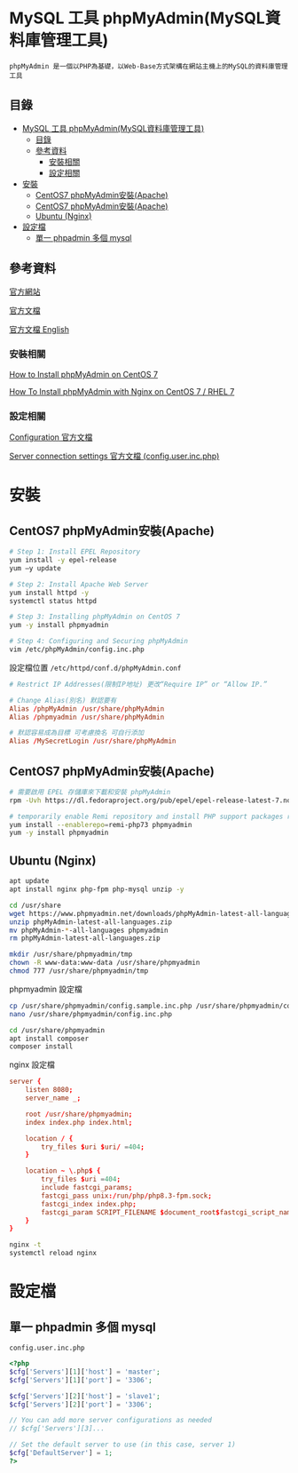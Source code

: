 # MySQL 工具 phpMyAdmin(MySQL資料庫管理工具)

```
phpMyAdmin 是一個以PHP為基礎，以Web-Base方式架構在網站主機上的MySQL的資料庫管理工具
```

## 目錄

- [MySQL 工具 phpMyAdmin(MySQL資料庫管理工具)](#mysql-工具-phpmyadminmysql資料庫管理工具)
  - [目錄](#目錄)
  - [參考資料](#參考資料)
    - [安裝相關](#安裝相關)
    - [設定相關](#設定相關)
- [安裝](#安裝)
  - [CentOS7 phpMyAdmin安裝(Apache)](#centos7-phpmyadmin安裝apache)
  - [CentOS7 phpMyAdmin安裝(Apache)](#centos7-phpmyadmin安裝apache-1)
  - [Ubuntu (Nginx)](#ubuntu-nginx)
- [設定檔](#設定檔)
  - [單一 phpadmin 多個 mysql](#單一-phpadmin-多個-mysql)

## 參考資料

[官方網站](https://www.phpmyadmin.net/)

[官方文檔](https://docs.phpmyadmin.net/zh_CN/latest/)

[官方文檔 English](https://docs.phpmyadmin.net/en/latest/index.html)

### 安裝相關

[How to Install phpMyAdmin on CentOS 7](https://phoenixnap.com/kb/how-to-install-secure-phpmyadmin-on-centos-7)

[How To Install phpMyAdmin with Nginx on CentOS 7 / RHEL 7](https://www.itzgeek.com/how-tos/linux/centos-how-tos/phpmyadmin-with-nginx-on-centos-7-rhel-7.html)

### 設定相關

[Configuration 官方文檔](https://docs.phpmyadmin.net/en/latest/config.html#)

[Server connection settings 官方文檔 (config.user.inc.php)](https://docs.phpmyadmin.net/en/latest/config.html#server-connection-settings)

# 安裝

## CentOS7 phpMyAdmin安裝(Apache)

```bash
# Step 1: Install EPEL Repository
yum install -y epel-release
yum –y update

# Step 2: Install Apache Web Server
yum install httpd -y
systemctl status httpd

# Step 3: Installing phpMyAdmin on CentOS 7
yum -y install phpmyadmin

# Step 4: Configuring and Securing phpMyAdmin
vim /etc/phpMyAdmin/config.inc.php
```


設定檔位置 `/etc/httpd/conf.d/phpMyAdmin.conf`

```conf
# Restrict IP Addresses(限制IP地址) 更改“Require IP” or “Allow IP.”

# Change Alias(別名) 默認要有
Alias /phpMyAdmin /usr/share/phpMyAdmin
Alias /phpmyadmin /usr/share/phpMyAdmin

# 默認容易成為目標 可考慮換名 可自行添加
Alias /MySecretLogin /usr/share/phpMyAdmin
```

## CentOS7 phpMyAdmin安裝(Apache)

```bash
# 需要啟用 EPEL 存儲庫來下載和安裝 phpMyAdmin
rpm -Uvh https://dl.fedoraproject.org/pub/epel/epel-release-latest-7.noarch.rpm複製

# temporarily enable Remi repository and install PHP support packages required for phpMyAdmin
yum install --enablerepo=remi-php73 phpmyadmin
yum -y install phpmyadmin
```

## Ubuntu (Nginx)

```sh
apt update
apt install nginx php-fpm php-mysql unzip -y
```

```sh
cd /usr/share
wget https://www.phpmyadmin.net/downloads/phpMyAdmin-latest-all-languages.zip
unzip phpMyAdmin-latest-all-languages.zip
mv phpMyAdmin-*-all-languages phpmyadmin
rm phpMyAdmin-latest-all-languages.zip
```

```sh
mkdir /usr/share/phpmyadmin/tmp
chown -R www-data:www-data /usr/share/phpmyadmin
chmod 777 /usr/share/phpmyadmin/tmp
```

phpmyadmin 設定檔

```sh
cp /usr/share/phpmyadmin/config.sample.inc.php /usr/share/phpmyadmin/config.inc.php
nano /usr/share/phpmyadmin/config.inc.php
```

```sh
cd /usr/share/phpmyadmin
apt install composer
composer install
```

nginx 設定檔

```conf
server {
    listen 8080;
    server_name _;

    root /usr/share/phpmyadmin;
    index index.php index.html;

    location / {
        try_files $uri $uri/ =404;
    }

    location ~ \.php$ {
        try_files $uri =404;
        include fastcgi_params;
        fastcgi_pass unix:/run/php/php8.3-fpm.sock;
        fastcgi_index index.php;
        fastcgi_param SCRIPT_FILENAME $document_root$fastcgi_script_name;
    }
}
```

```sh
nginx -t
systemctl reload nginx
```

# 設定檔

## 單一 phpadmin 多個 mysql

`config.user.inc.php`

```php
<?php
$cfg['Servers'][1]['host'] = 'master';
$cfg['Servers'][1]['port'] = '3306';

$cfg['Servers'][2]['host'] = 'slave1';
$cfg['Servers'][2]['port'] = '3306';

// You can add more server configurations as needed
// $cfg['Servers'][3]...

// Set the default server to use (in this case, server 1)
$cfg['DefaultServer'] = 1;
?>
```
